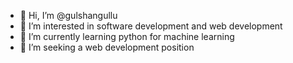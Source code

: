 - 👋 Hi, I’m @gulshangullu
- 👀 I’m interested in software development and web development
- 🌱 I’m currently learning python for machine learning
- 💞️ I’m seeking a web development position 
  

<!---
gulshangullu/gulshangullu is a ✨ special ✨ repository because its `README.md` (this file) appears on your GitHub profile.
You can click the Preview link to take a look at your changes.
--->
